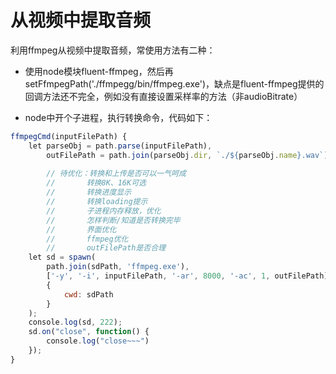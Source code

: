 # 从视频中提取音频

利用ffmpeg从视频中提取音频，常使用方法有二种：

- 使用node模块fluent-ffmpeg，然后再setFfmpegPath('./ffmpegg/bin/ffmpeg.exe')，缺点是fluent-ffmpeg提供的回调方法还不完全，例如没有直接设置采样率的方法（非audioBitrate）

- node中开个子进程，执行转换命令，代码如下：

``` javascript
ffmpegCmd(inputFilePath) {
    let parseObj = path.parse(inputFilePath),
        outFilePath = path.join(parseObj.dir, `./${parseObj.name}.wav`);
        
        // 待优化：转换和上传是否可以一气呵成
        //       转换8K、16K可选
        //       转换进度显示
        //       转换loading提示
        //       子进程内存释放，优化
        //       怎样判断/知道是否转换完毕
        //       界面优化
        //       ffmpeg优化
        //       outFilePath是否合理
    let sd = spawn(
        path.join(sdPath, 'ffmpeg.exe'),
        ['-y', '-i', inputFilePath, '-ar', 8000, '-ac', 1, outFilePath],
        {
            cwd: sdPath
        }
    );
    console.log(sd, 222);
    sd.on("close", function() {
        console.log("close~~~")
    });
}
```